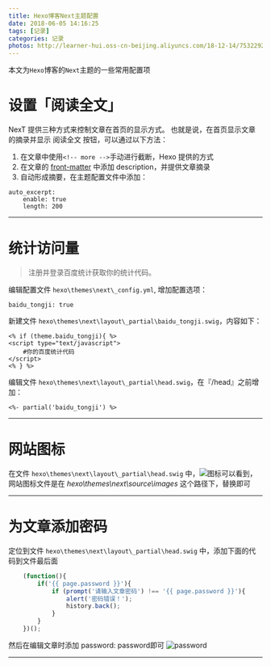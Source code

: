 ```yaml
---
title: Hexo博客Next主题配置
date: 2018-06-05 14:16:25
tags: [记录]
categories: 记录
photos: http://learner-hui.oss-cn-beijing.aliyuncs.com/18-12-14/75322921.jpg
---
```

本文为`Hexo`博客的`Next`主题的一些常用配置项
<!--more-->

# 设置「阅读全文」
NexT 提供三种方式来控制文章在首页的显示方式。 也就是说，在首页显示文章的摘录并显示 阅读全文 按钮，可以通过以下方法：
1. 在文章中使用`<!-- more -->`手动进行截断，Hexo 提供的方式
2. 在文章的 [front-matter](http://hexo.io/docs/front-matter.html) 中添加 description，并提供文章摘录
3. 自动形成摘要，在主题配置文件中添加：
```
auto_excerpt:
    enable: true
    length: 200
```
------

# 统计访问量
> 注册并登录百度统计获取你的统计代码。

编辑配置文件 `hexo\themes\next\_config.yml`, 增加配置选项：
``` :file:  hexo\themes\next\_config.yml
baidu_tongji: true
```
新建文件 `hexo\themes\next\layout\_partial\baidu_tongji.swig`，内容如下：
```
<% if (theme.baidu_tongji){ %>
<script type="text/javascript">
    #你的百度统计代码
</script>
<% } %>
```
编辑文件 `hexo\themes\next\layout\_partial\head.swig`，在『/head』之前增加：
```
<%- partial('baidu_tongji') %>
```
-----

# 网站图标
在文件 `hexo\themes\next\layout\_partial\head.swig` 中，![图标](http://learner-hui.oss-cn-beijing.aliyuncs.com/18-12-14/22171672.jpg)可以看到，网站图标文件是在 *hexo\themes\next\source\images* 这个路径下，替换即可

-----

# 为文章添加密码
定位到文件 `hexo\themes\next\layout\_partial\head.swig` 中，添加下面的代码到文件最后面
```javascript
    (function(){
        if('{{ page.password }}'){
            if (prompt('请输入文章密码') !== '{{ page.password }}'){
                alert('密码错误！');
                history.back();
            }
        }
    })();
```
然后在编辑文章时添加 password: password即可
![password](http://learner-hui.oss-cn-beijing.aliyuncs.com/18-12-14/67716877.jpg)

-----

